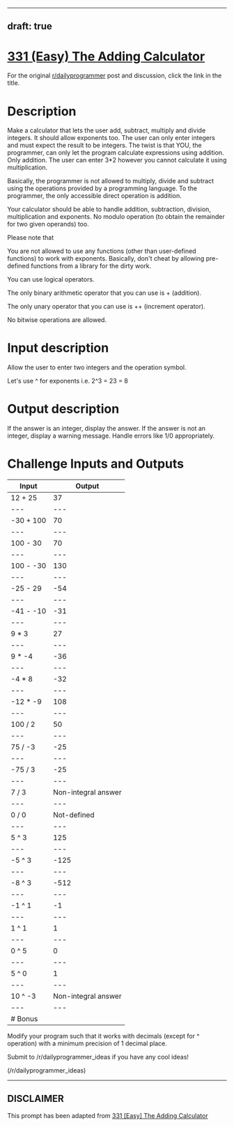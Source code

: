 ---
draft: true
----

# [331 (Easy) The Adding Calculator](https://www.reddit.com/r/dailyprogrammer/comments/6ze9z0/20170911_challenge_331_easy_the_adding_calculator/)

For the original [r/dailyprogrammer](https://www.reddit.com/r/dailyprogrammer/) post and discussion, click the link in the title.

# Description
Make a calculator that lets the user add, subtract, multiply and divide integers. It should allow exponents too. The user can only enter integers and must expect the result to be integers. The twist is that YOU, the programmer, can only let the program calculate expressions using addition. Only addition. The user can enter 3*2 however you cannot calculate it using multiplication. 

Basically, the programmer is not allowed to multiply, divide and subtract using the operations provided by a programming language. To the programmer, the only accessible direct operation is addition.

Your calculator should be able to handle addition, subtraction, division, multiplication and exponents. No modulo operation (to obtain the remainder for two given operands) too. 

Please note that

You are not allowed to use any functions (other than user-defined functions) to work with exponents. Basically, don't cheat by allowing pre-defined functions from a library for the dirty work. 

You can use logical operators.

The only binary arithmetic operator that you can use is + (addition).

The only unary operator that you can use is ++ (increment operator). 

No bitwise operations are allowed.

# Input description
Allow the user to enter two integers and the operation symbol.

Let's use ^ for exponents i.e. 2^3 = 23 = 8

# Output description
If the answer is an integer, display the answer. If the answer is not an integer, display a warning message. Handle errors like 1/0 appropriately.

# Challenge Inputs and Outputs

|Input|Output|
| --- | --- |
|12 + 25|37|
| --- | --- |
|-30 + 100|70|
| --- | --- |
|100 - 30|70|
| --- | --- |
|100 - -30|130|
| --- | --- |
|-25 - 29|-54|
| --- | --- |
|-41 - -10|-31|
| --- | --- |
|9 * 3|27|
| --- | --- |
|9 * -4|-36|
| --- | --- |
|-4 * 8|-32|
| --- | --- |
|-12 * -9|108|
| --- | --- |
|100 / 2|50|
| --- | --- |
|75 / -3|-25|
| --- | --- |
|-75 / 3|-25|
| --- | --- |
|7 / 3|Non-integral answer|
| --- | --- |
|0 / 0|Not-defined|
| --- | --- |
|5 ^ 3|125|
| --- | --- |
|-5 ^ 3|-125|
| --- | --- |
|-8 ^ 3|-512|
| --- | --- |
|-1 ^ 1|-1|
| --- | --- |
|1 ^ 1|1|
| --- | --- |
|0 ^ 5|0|
| --- | --- |
|5 ^ 0|1|
| --- | --- |
|10 ^ -3|Non-integral answer|
| --- | --- |
|# Bonus
Modify your program such that it works with decimals (except for ^ operation) with a minimum precision of 1 decimal place. 

Submit to /r/dailyprogrammer_ideas if you have any cool ideas!

(/r/dailyprogrammer_ideas)

----
## **DISCLAIMER**
This prompt has been adapted from [331 [Easy] The Adding Calculator](https://www.reddit.com/r/dailyprogrammer/comments/6ze9z0/20170911_challenge_331_easy_the_adding_calculator/
)

